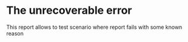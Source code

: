 # The unrecoverable error

This report allows to test scenario where report fails with some known reason